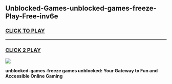 
## Unblocked-Games-unblocked-games-freeze-Play-Free-inv6e
<h3>
<a href="https://premium76.site?title=unblocked-games-freeze&ref=18A1">CLICK TO PLAY</a></h3>
<hr>

<h3>
<a href="https://premium76.site?title=unblocked-games-freeze&ref=18A1">CLICK 2 PLAY</a>
  
</h3>

<a href="https://premium76.site?title=unblocked-games-freeze&ref=18A1"><img src="https://clearcache.store/games.png"></a>


**unblocked-games-freeze games unblocked: Your Gateway to Fun and Accessible Online Gaming**
